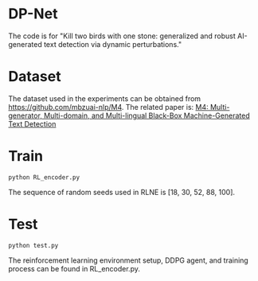 # DP-Net

The code is for "Kill two birds with one stone: generalized and robust AI-generated text detection via dynamic perturbations."

# Dataset
The dataset used in the experiments can be obtained from https://github.com/mbzuai-nlp/M4.
The related paper is: [M4: Multi-generator, Multi-domain, and Multi-lingual Black-Box Machine-Generated Text Detection](https://aclanthology.org/2024.eacl-long.83)

# Train
`python RL_encoder.py`

The sequence of random seeds used in RLNE is [18, 30, 52, 88, 100].

# Test
`python test.py`

The reinforcement learning environment setup, DDPG agent, and training process can be found in RL_encoder.py.